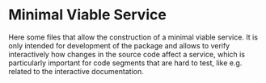 # Minimal Viable Service
Here some files that allow the construction of a minimal viable service. It is only intended for development of the package and allows to verify interactively how changes in the source code affect a service, which is particularly important for code segments that are hard to test, like e.g. related to the interactive documentation.
